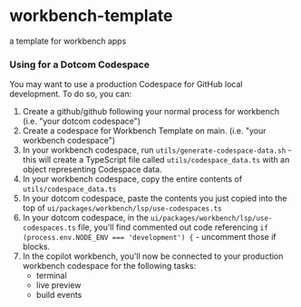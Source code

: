 # workbench-template
a template for workbench apps

### Using for a Dotcom Codespace 

You may want to use a production Codespace for GitHub local development. To do so, you can:

1. Create a github/github following your normal process for workbench (i.e. "your dotcom codespace")
2. Create a codespace for Workbench Template on main. (i.e. "your workbench codespace")
3. In your workbench codespace, run `utils/generate-codespace-data.sh` - this will create a TypeScript file called `utils/codespace_data.ts` with an object representing Codespace data. 
4. In your workbench codespace, copy the entire contents of `utils/codespace_data.ts`
5. In your dotcom codespace, paste the contents you just copied into the top of `ui/packages/workbench/lsp/use-codespaces.ts`
6. In your dotcom codespace, in the `ui/packages/workbench/lsp/use-codespaces.ts` file, you'll find commented out code referencing `if (process.env.NODE_ENV === 'development') {` - uncomment those if blocks. 
7. In the copilot workbench, you'll now be connected to your production workbench codespace for the following tasks:
    - terminal
    - live preview
    - build events

    

